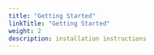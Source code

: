 ```yaml
---
title: "Getting Started"
linkTitle: "Getting Started"
weight: 2
description: installation instructions
---
```


